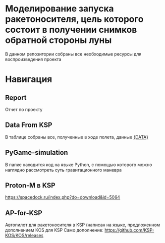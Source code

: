 # Моделирование запуска ракетоносителя, цель которого состоит в получении снимков обратной стороны луны

В данном репозитории собраны все необходимые ресурсы для воспроизведения проекта

# Навигация 

## Report
Отчет по проекту

## Data From KSP 
В таблице собраны все, полученные в ходе полета, данные [{DATA}](./Data-from-KSP/README.md)

## PyGame-simulation 
В папке находится код на языке Python, с помощью которого можно наглядно рассмотреть суть гравитационного маневра

## Proton-M в KSP
<https://spacedock.ru/index.php?do=download&id=5064>

## AP-for-KSP
Автопилот для ракетоносителя в KSP (написан на языке, предложенном дополнением KOS для KSP
Само дополнение: <https://github.com/KSP-KOS/KOS/releases>
